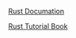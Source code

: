 [Rust Documation](https://doc.rust-lang.org/)

[Rust Tutorial Book](https://doc.rust-lang.org/book/getting-started.html)
